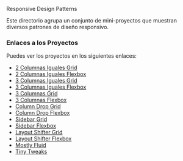 Responsive Design Patterns

Este directorio agrupa un conjunto de mini-proyectos que muestran diversos patrones de diseño responsivo.

### Enlaces a los Proyectos

Puedes ver los proyectos en los siguientes enlaces: 
- [2 Columnas Iguales Grid](https://2-columnas-iguales-grid-said-trujillo.netlify.app)
- [2 Columnas Iguales Flexbox](https://2-columnas-iguales-flex-said-trujillo.netlify.app)
- [3 Columnas Iguales Grid](https://3-columnas-iguales-grid-said-trujillo.netlify.app)
- [3 Columnas Iguales Flexbox](https://3-columnas-iguales-flex-said-trujillo.netlify.app)
- [3 Columnas Grid](https://3-columnas-grid-said-trujillo.netlify.app)
- [3 Columnas Flexbox](https://3-columnas-flex-said-trujillo.netlify.app)
- [Column Drop Grid](https://column-drop-grid-said-trujillo.netlify.app)
- [Column Drop Flexbox](https://column-drop-flex-said-trujillo.netlify.app)
- [Sidebar Grid](https://sidebar-grid-said-trujillo.netlify.app)
- [Sidebar Flexbox](https://sidebar-flex-said-trujillo.netlify.app)
- [Layout Shifter Grid](https://layout-shifter-gird-said-trujillo.netlify.app)
- [Layout Shifter Flexbox](https://layout-shifter-flex-said-trujillo.netlify.app)
- [Mostly Fluid](https://mostly-fluid-said-trujillo.netlify.app)
- [Tiny Tweaks](https://tiny-tweaks-said-trujillo.netlify.app)